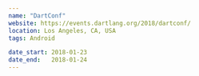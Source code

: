 ```yaml
---
name: "DartConf"
website: https://events.dartlang.org/2018/dartconf/
location: Los Angeles, CA, USA
tags: Android

date_start: 2018-01-23
date_end:   2018-01-24
---
```

